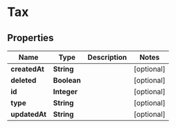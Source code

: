 

# Tax

## Properties

Name | Type | Description | Notes
------------ | ------------- | ------------- | -------------
**createdAt** | **String** |  |  [optional]
**deleted** | **Boolean** |  |  [optional]
**id** | **Integer** |  |  [optional]
**type** | **String** |  |  [optional]
**updatedAt** | **String** |  |  [optional]



